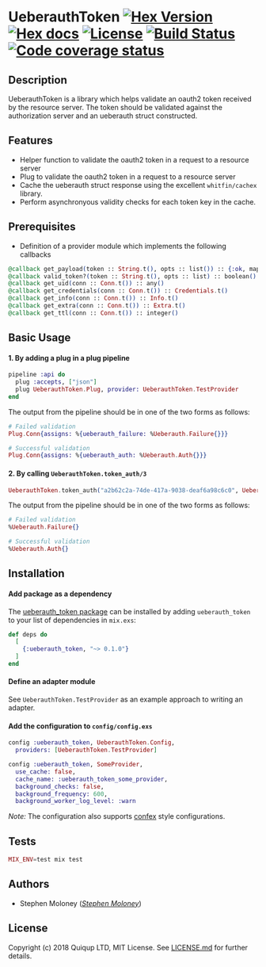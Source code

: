 # UeberauthToken [![Hex Version](http://img.shields.io/hexpm/v/ueberauth_token.svg?style=flat-square)](https://hex.pm/packages/ueberauth_token) [![Hex docs](http://img.shields.io/badge/hex.pm-docs-green.svg?style=flat-square)](https://hexdocs.pm/ueberauth_token) [![License](https://img.shields.io/hexpm/l/ueberauth_token.svg?style=flat-square)](https://github.com/QuiqUpLTD/ueberauth_token/blob/master/LICENSE.md) [![Build Status](https://travis-ci.org/QuiqUpLTD/ueberauth_token.svg)](https://travis-ci.org/QuiqUpLTD/ueberauth_token) [![Code coverage status](https://coveralls.io/repos/github/QuiqUpLTD/ueberauth_token/badge.svg?branch=master)](https://coveralls.io/github/QuiqUpLTD/ueberauth_token?branch=master)

## Description


UeberauthToken is a library which helps validate an oauth2 token received by the resource
server. The token should be validated against the authorization server and an ueberauth struct
constructed.

## Features


- Helper function to validate the oauth2 token in a request to a resource server
- Plug to validate the oauth2 token in a request to a resource server
- Cache the ueberauth struct response using the excellent `whitfin/cachex` library.
- Perform asynchronyous validity checks for each token key in the cache.

## Prerequisites

- Definition of a provider module which implements the following callbacks


```elixir
@callback get_payload(token :: String.t(), opts :: list()) :: {:ok, map()} | {:error, map()}
@callback valid_token?(token :: String.t(), opts :: list) :: boolean()
@callback get_uid(conn :: Conn.t()) :: any()
@callback get_credentials(conn :: Conn.t()) :: Credentials.t()
@callback get_info(conn :: Conn.t()) :: Info.t()
@callback get_extra(conn :: Conn.t()) :: Extra.t()
@callback get_ttl(conn :: Conn.t()) :: integer()
```

## Basic Usage


#### 1. By adding a plug in a plug pipeline

```elixir
pipeline :api do
  plug :accepts, ["json"]
  plug UeberauthToken.Plug, provider: UeberauthToken.TestProvider
end
```

The output from the pipeline should be in one of the two forms as follows:

```elixir
# Failed validation
Plug.Conn{assigns: %{ueberauth_failure: %Ueberauth.Failure{}}}

# Successful validation
Plug.Conn{assigns: %{ueberauth_auth: %Ueberauth.Auth{}}}
```

#### 2. By calling `UeberauthToken.token_auth/3`

```elixir
UeberauthToken.token_auth("a2b62c2a-74de-417a-9038-deaf6a98c6c0", UeberauthToken.TestProvider, [])
```

The output from the pipeline should be in one of the two forms as follows:

```elixir
# Failed validation
%Ueberauth.Failure{}

# Successful validation
%Ueberauth.Auth{}
```
## Installation


#### Add package as a dependency

The [ueberauth_token package](https://hex.pm/ueberauth_token) can be installed
by adding `ueberauth_token` to your list of dependencies in `mix.exs`:

```elixir
def deps do
  [
    {:ueberauth_token, "~> 0.1.0"}
  ]
end
```

#### Define an adapter module


See `UeberauthToken.TestProvider` as an example approach to writing an adapter.

#### Add the configuration to `config/config.exs`


```elixir
config :ueberauth_token, UeberauthToken.Config,
  providers: [UeberauthToken.TestProvider]

config :ueberauth_token, SomeProvider,
  use_cache: false,
  cache_name: :ueberauth_token_some_provider,
  background_checks: false,
  background_frequency: 600,
  background_worker_log_level: :warn
```
    
*Note:* The configuration also supports [confex](https://hex.pm/packages/confex) style configurations.

## Tests

```elixir
MIX_ENV=test mix test
```
    
## Authors


- Stephen Moloney (*[Stephen Moloney](https://github.com/stephenmoloney)*)

## License


Copyright (c) 2018 Quiqup LTD, MIT License.
See [LICENSE.md](https://github.com/QuiqUpLTD/ueberauth_token/blob/master/LICENSE.md) for further details.

[hexdocs]: https://hexdocs.pm/ueberauth_token/0.1.0/UeberauthToken.html
